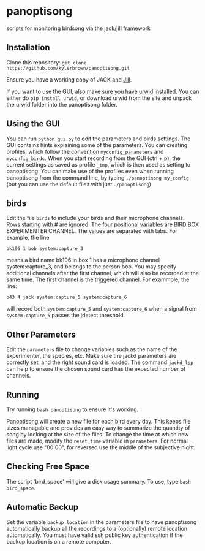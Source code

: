 panoptisong
===========

scripts for monitoring birdsong via the jack/jill framework


Installation
--------

Clone this repository: `git clone https://github.com/kylerbrown/panoptisong.git`

Ensure you have a working copy of JACK and [Jill](https://github.com/melizalab/jill).

If you want to use the GUI, also make sure you have [urwid](http://urwid.org/) installed.
You can either do `pip install urwid`, or download urwid from the site and unpack the urwid folder
into the panoptisong folder.


Using the GUI
----------
You can run `python gui.py` to edit the parameters and birds settings. The GUI contains hints
explaining some of the parameters. You can creating profiles, which follow the convention `myconfig_parameters` and `myconfig_birds`. When you start recording from the GUI (ctrl + p),
the current settings as saved as profile `_tmp`, which is then used as setting to panoptisong.
You can make use of the profiles even when running panoptisong from the command line, by typing
`./panoptisong my_config` (but you can use the default files with just `./panoptisong`)

birds
------
Edit the file `birds` to include your birds and their microphone channels. Rows starting with # are ignored. The four positional variables are BIRD BOX EXPERIMENTER CHANNEL. The values are separated with tabs. For example, the line 

    bk196 1 bob system:capture_3

means a bird name bk196 in box 1 has a microphone channel system:capture_3, and belongs to the person bob. You may specify additional channels after the first channel, which will also be recorded at the same time. The first channel is the triggered channel. For exammple, the line:

    o43 4 jack system:capture_5 system:capture_6

will record both `system:capture_5` and  `system:capture_6` when a signal from `system:capture_5` passes the jdetect threshold.


Other Parameters
----------------
Edit the `parameters` file to change variables such as the name of the experimenter, the species, etc.
Make sure the jackd parameters are correctly set, and the right sound card is loaded. The command `jackd_lsp` can help to ensure the chosen sound card has the expected number of channels.


Running
----------
Try running `bash panoptisong` to ensure it's working.

Panoptisong will create a new file for each bird every day. This keeps file sizes managable and provides an easy way to summarize the quantity of song by looking at the size of the files. To change the time at which new files are made, modify the `reset_time` variable in `parameters`. For normal light cycle use "00:00", for reversed use the middle of the subjective night.


Checking Free Space
-------------------
The script 'bird_space' will give a disk usage summary. To use, type `bash bird_space`.


Automatic Backup
----------------
Set the variable `backup_location` in the parameters file to have panoptisong automatically backup all the recordings to a (optionally) remote location automatically. You must have valid ssh public key authentication if the backup location is on a remote computer.